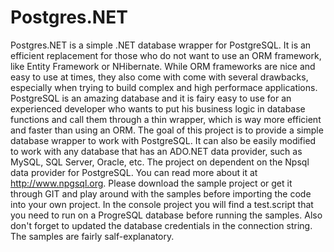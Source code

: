 # Postgres.NET
Postgres.NET is a simple .NET database wrapper for PostgreSQL. It is an efficient replacement for those who do not want to use an ORM framework, like
Entity Framework or NHibernate. While ORM frameworks are nice and easy to use at times, they also come with come with several drawbacks, especially
when trying to build complex and high performace applications. PostgreSQL is an amazing database and it is fairy easy to use for an experienced developer 
who wants to put his business logic in database functions and call them through a thin wrapper, which is way more efficient and faster than using an ORM. 
The goal of this project is to provide a simple database wrapper to work with PostgreSQL. It can also be easily modified to work with any database that
has an ADO.NET data provider, such as MySQL, SQL Server, Oracle, etc. The project on dependent on the Npsql data provider for PostgreSQL. 
You can read more about it at http://www.npgsql.org. Please download the sample project or get it through GIT and play around with the samples 
before importing the code into your own project. In the console project you will find a test.script that you need to run on a ProgreSQL database 
before running the samples. Also don't forget to updated the database credentials in the connection string. The samples are fairly salf-explanatory.


```C#

```
